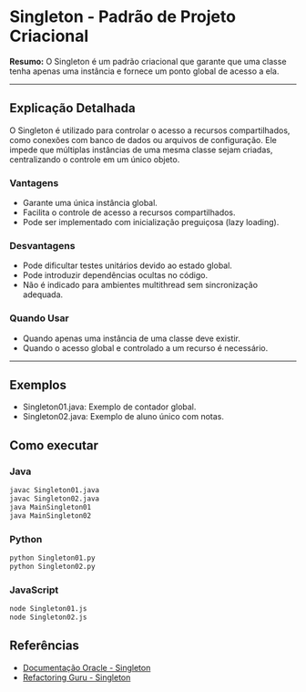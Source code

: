 # Singleton - Padrão de Projeto Criacional

**Resumo:**
O Singleton é um padrão criacional que garante que uma classe tenha apenas uma instância e fornece um ponto global de acesso a ela.

---

## Explicação Detalhada
O Singleton é utilizado para controlar o acesso a recursos compartilhados, como conexões com banco de dados ou arquivos de configuração. Ele impede que múltiplas instâncias de uma mesma classe sejam criadas, centralizando o controle em um único objeto.

### Vantagens
- Garante uma única instância global.
- Facilita o controle de acesso a recursos compartilhados.
- Pode ser implementado com inicialização preguiçosa (lazy loading).

### Desvantagens
- Pode dificultar testes unitários devido ao estado global.
- Pode introduzir dependências ocultas no código.
- Não é indicado para ambientes multithread sem sincronização adequada.

### Quando Usar
- Quando apenas uma instância de uma classe deve existir.
- Quando o acesso global e controlado a um recurso é necessário.

---

## Exemplos
- Singleton01.java: Exemplo de contador global.
- Singleton02.java: Exemplo de aluno único com notas.

## Como executar

### Java
```bash
javac Singleton01.java
javac Singleton02.java
java MainSingleton01
java MainSingleton02
```

### Python
```bash
python Singleton01.py
python Singleton02.py
```

### JavaScript
```bash
node Singleton01.js
node Singleton02.js
```

## Referências
- [Documentação Oracle - Singleton](https://docs.oracle.com/javase/tutorial/java/concepts/singleton.html)
- [Refactoring Guru - Singleton](https://refactoring.guru/pt-br/design-patterns/singleton)
